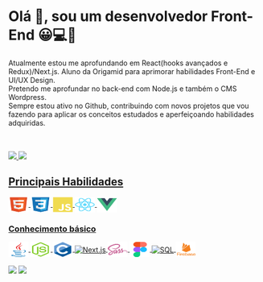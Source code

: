 # Olá 👋, sou um desenvolvedor Front-End 😀💻🎨

<p>
  Atualmente estou me aprofundando em React(hooks avançados e Redux)/Next.js. Aluno da Origamid para aprimorar habilidades Front-End e UI/UX Design.
  <br>
  Pretendo me aprofundar no back-end com Node.js e também o CMS Wordpress.
  <br>
  Sempre estou ativo no Github, contribuindo com novos projetos que vou fazendo para aplicar os conceitos estudados e aperfeiçoando habilidades adquiridas.
</p>
<br><br>
<div>
  <a href="https://github.com/GabrielWolf-Dev">
  <img height="180em" src="https://github-readme-stats.vercel.app/api?username=GabrielWolf-Dev&show_icons=true&theme=tokyonight&include_all_commits=true&count_private=true"/>
  <img height="180em" src="https://github-readme-stats.vercel.app/api/top-langs/?username=GabrielWolf-Dev&layout=compact&langs_count=7&theme=tokyonight"/>
</div>
<div style="display: inline_block">
  <h2>Principais Habilidades</h2>
  
  <img align="center" alt="HTML" height="30" width="40" src="https://raw.githubusercontent.com/devicons/devicon/master/icons/html5/html5-original.svg">
  <img align="center" alt="CSS" height="30" width="40" src="https://raw.githubusercontent.com/devicons/devicon/master/icons/css3/css3-original.svg">
  <img align="center" alt="Js" height="30" width="40" src="https://raw.githubusercontent.com/devicons/devicon/master/icons/javascript/javascript-plain.svg">
  <img align="center" alt="React" height="30" width="40" src="https://raw.githubusercontent.com/devicons/devicon/master/icons/react/react-original.svg">
  <img align="center" alt="Vue.js" height="30" width="40" src="https://raw.githubusercontent.com/devicons/devicon/1119b9f84c0290e0f0b38982099a2bd027a48bf1/icons/vuejs/vuejs-original.svg">
  
  <h3>Conhecimento básico</h3>
    <img align="center" alt="Java" height="30" width="40" src="https://raw.githubusercontent.com/devicons/devicon/1119b9f84c0290e0f0b38982099a2bd027a48bf1/icons/java/java-original.svg" />
    <img align="center" alt="Node.js" height="30" width="40" src="https://raw.githubusercontent.com/devicons/devicon/1119b9f84c0290e0f0b38982099a2bd027a48bf1/icons/nodejs/nodejs-original.svg" />
    <img align="center" alt="C" height="30" width="40" src="https://raw.githubusercontent.com/devicons/devicon/1119b9f84c0290e0f0b38982099a2bd027a48bf1/icons/c/c-original.svg" />
    <img align="center" alt="Next.js" height="30" width="40" src="https://cdn.jsdelivr.net/gh/devicons/devicon/icons/nextjs/nextjs-original.svg" />
    <img align="center" alt="SASS" height="30" width="40" src="https://raw.githubusercontent.com/devicons/devicon/master/icons/sass/sass-original.svg">
    <img align="center" alt="Figma" height="30" width="40" src="https://raw.githubusercontent.com/devicons/devicon/2ae2a900d2f041da66e950e4d48052658d850630/icons/figma/figma-original.svg">
    <img align="center" alt="SQL" height="30" width="40" src="https://cdn.jsdelivr.net/gh/devicons/devicon/icons/mysql/mysql-original.svg" />  
    <img align="center" alt="Firebase" height="30" width="40" src="https://raw.githubusercontent.com/devicons/devicon/master/icons/firebase/firebase-plain-wordmark.svg">
</div>
<br>
<a href="https://www.linkedin.com/in/gabriel-wolf-frontend/" target="_blank"><img src="https://img.shields.io/badge/-LinkedIn-%230077B5?style=for-the-badge&logo=linkedin&logoColor=white"/></a>
 <a href = "mailto:gabrielw.contato@gmail.com"><img src="https://img.shields.io/badge/-Gmail-%23333?style=for-the-badge&logo=gmail&logoColor=white" target="_blank"></a>
